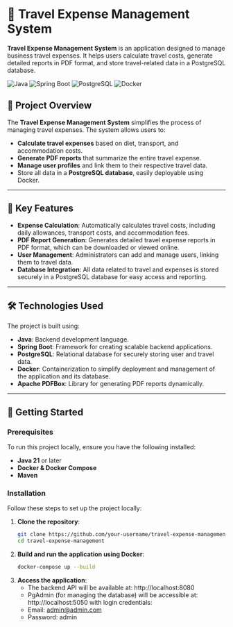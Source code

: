 # 🚀 Travel Expense Management System

**Travel Expense Management System** is an application designed to manage business travel expenses. It helps users calculate travel costs, generate detailed reports in PDF format, and store travel-related data in a PostgreSQL database.

![Java](https://img.shields.io/badge/Java-ED8B00?style=for-the-badge&logo=java&logoColor=white)
![Spring Boot](https://img.shields.io/badge/Spring_Boot-F2F4F9?style=for-the-badge&logo=spring-boot)
![PostgreSQL](https://img.shields.io/badge/PostgreSQL-316192?style=for-the-badge&logo=postgresql&logoColor=white)
![Docker](https://img.shields.io/badge/Docker-2CA5E0?style=for-the-badge&logo=docker&logoColor=white)

## 📜 Project Overview

The **Travel Expense Management System** simplifies the process of managing travel expenses. The system allows users to:

- **Calculate travel expenses** based on diet, transport, and accommodation costs.
- **Generate PDF reports** that summarize the entire travel expense.
- **Manage user profiles** and link them to their respective travel data.
- Store all data in a **PostgreSQL database**, easily deployable using Docker.

---

## 🎯 Key Features

- **Expense Calculation**: Automatically calculates travel costs, including daily allowances, transport costs, and accommodation fees.
- **PDF Report Generation**: Generates detailed travel expense reports in PDF format, which can be downloaded or viewed online.
- **User Management**: Administrators can add and manage users, linking them to travel data.
- **Database Integration**: All data related to travel and expenses is stored securely in a PostgreSQL database for easy access and reporting.

---

## 🛠️ Technologies Used

The project is built using:

- **Java**: Backend development language.
- **Spring Boot**: Framework for creating scalable backend applications.
- **PostgreSQL**: Relational database for securely storing user and travel data.
- **Docker**: Containerization to simplify deployment and management of the application and its database.
- **Apache PDFBox**: Library for generating PDF reports dynamically.

---

## 🚀 Getting Started

### Prerequisites

To run this project locally, ensure you have the following installed:

- **Java 21** or later
- **Docker & Docker Compose**
- **Maven**

### Installation

Follow these steps to set up the project locally:

1. **Clone the repository**:
   ```bash
   git clone https://github.com/your-username/travel-expense-management.git
   cd travel-expense-management
   
2. **Build and run the application using Docker**:
   ```bash
   docker-compose up --build
   
3. **Access the application**:
   - The backend API will be available at: http://localhost:8080
   - PgAdmin (for managing the database) will be accessible at: http://localhost:5050 with login credentials:
   - Email: admin@admin.com
   - Password: admin